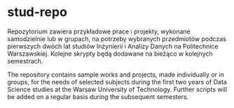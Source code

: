 # stud-repo
Repozytorium zawiera przykładowe prace i projekty, wykonane samodzielnie lub w grupach, na potrzeby wybranych przedmiotów podczas pierwszych dwóch lat studiów Inżynierii i Analizy Danych na Politechnice Warszawskiej. Kolejne skrypty będą dodawane na bieżąco w kolejnych semestrach.

The repository contains sample works and projects, made individually or in groups, for the needs of selected subjects during the first two years of Data Science studies at the Warsaw University of Technology.
Further scripts will be added on a regular basis during the subsequent semesters.
